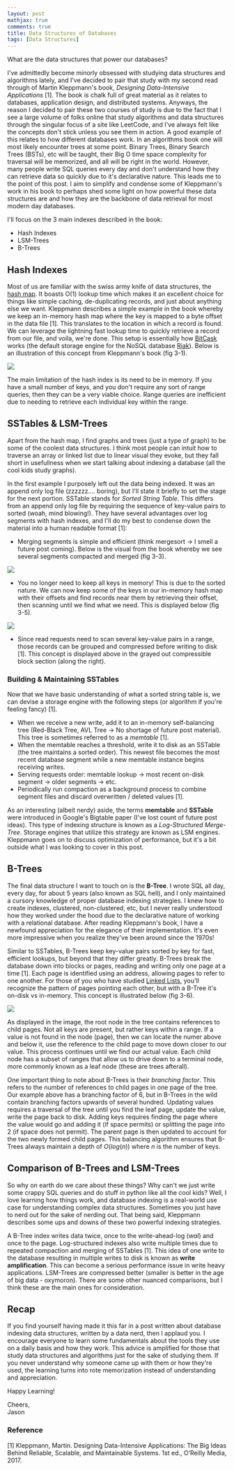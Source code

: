 ```yaml
---
layout: post  
mathjax: true  
comments: true  
title: Data Structures of Databases  
tags: [Data Structures]  
---  
```

What are the data structures that power our databases?  

I've admittedly become minorly obsessed with studying data structures and algorithms lately, and I've decided to pair that study with my second read through of Martin Kleppmann's book, *Designing Data-Intensive Applications* [1]. The book is chalk full of great material as it relates to databases, application design, and distributed systems. Anyways, the reason I decided to pair these two courses of study is due to the fact that I see a large volume of folks online that study algorithms and data structures through the singular focus of a site like LeetCode, and I've always felt like the concepts don't stick unless you see them in action. A good example of this relates to how different databases work. In an algorithms book one will most likely encounter trees at some point. Binary Trees, Binary Search Trees (BSTs), etc will be taught, their Big O time space complexity for traversal will be memorized, and all will be right in the world. However, many people write SQL queries every day and don't understand how they can retrieve data so quickly due to it's declarative nature. This leads me to the point of this post. I aim to simplify and condense some of Kleppmann's work in his book to perhaps shed some light on how powerful these data structures are and how they are the backbone of data retrieval for most modern day databases.  

I'll focus on the 3 main indexes described in the book:  
* Hash Indexes  
* LSM-Trees  
* B-Trees  

## Hash Indexes  
Most of us are familiar with the swiss army knife of data structures, the [hash map](https://jason-adam.github.io/hash-tables/). It boasts O(1) lookup time which makes it an excellent choice for things like simple caching, de-duplicating records, and just about anything else we want. Kleppmann describes a simple example in the book whereby we keep an in-memory hash map where the key is mapped to a byte offset in the data file [1]. This translates to the location in which a record is found. We can leverage the lightning fast lookup time to quickly retrieve a record from our file, and voila, we're done. This setup is essentially how [BitCask](https://github.com/basho/bitcask) works (the default storage engine for the NoSQL database [Riak](https://riak.com/index.html)). Below is an illustration of this concept from Kleppmann's book (fig 3-1).  

![](../imgs/2021-01-10-db-data-structures/hash-index.png)  

The main limitation of the hash index is its need to be in memory. If you have a small number of keys, and you don't require any sort of range queries, then they can be a very viable choice. Range queries are inefficient due to needing to retrieve each individual key within the range.

## SSTables & LSM-Trees  
Apart from the hash map, I find graphs and trees (just a type of graph) to be some of the coolest data structures. I think most people can intuit how to traverse an array or linked list due to linear visual they evoke, but they fall short in usefullness when we start talking about indexing a database (all the cool kids study graphs).  

In the first example I purposely left out the data being indexed. It was an append only log file (zzzzzz.... boring), but I'll state it briefly to set the stage for the next portion. SSTable stands for *Sorted String Table*. This differs from an append only log file by requiring the sequence of key-value pairs to sorted (woah, mind blowing!). They have several advantages over log segments with hash indexes, and I'll do my best to condense down the material into a human readable format [1]:  

* Merging segments is simple and efficient (think mergesort -> I smell a future post coming). Below is the visual from the book whereby we see several segments compacted and merged (fig 3-3).  

![](../imgs/2021-01-10-db-data-structures/sstable-compact-merge.png)  

* You no longer need to keep all keys in memory! This is due to the sorted nature. We can now keep some of the keys in our in-memory hash map with their offsets and find records near them by retrieving their offset, then scanning until we find what we need. This is displayed below (fig 3-5).  

![](../imgs/2021-01-10-db-data-structures/sstable-memory-index.png)  

* Since read requests need to scan several key-value pairs in a range, those records can be grouped and compressed before writing to disk [1]. This concept is displayed above in the grayed out compressible block section (along the right).  

### Building & Maintaining SSTables  
Now that we have basic understanding of what a sorted string table is, we can devise a storage engine with the following steps (or algorithm if you're feeling fancy) [1].  

* When we receive a new write, add it to an in-memory self-balancing tree (Red-Black Tree, AVL Tree -> No shortage of future post material). This tree is sometimes referred to as a *memtable* [1].  
* When the memtable reaches a threshold, write it to disk as an SSTable (the tree maintains a sorted order). This newest file becomes the most recent database segment while a new memtable instance begins receiving writes.  
* Serving requests order: memtable lookup -> most recent on-disk segment -> older segments -> etc.  
* Periodically run compaction as a background process to combine segment files and discard overwritten / deleted values [1].  

As an interesting (albeit nerdy) aside, the terms **memtable** and **SSTable** were introduced in Google's Bigtable paper (I've lost count of future post ideas). This type of indexing structure is known as a *Log-Structured Merge-Tree*. Storage engines that utilize this strategy are known as LSM engines. Kleppmann goes on to discuss optimization of performance, but it's a bit outside what I was looking to cover in this post.  

## B-Trees  
The final data structure I want to touch on is the **B-Tree**. I wrote SQL all day, every day, for about 5 years (also known as SQL hell), and I only maintained a cursory knowledge of proper database indexing strategies. I knew how to create indexes, clustered, non-clustered, etc, but I never really understood how they worked under the hood due to the declarative nature of working with a relational database. After reading Kleppmann's book, I have a newfound appreciation for the elegance of their implementation. It's even more impressive when you realize they've been around since the 1970s!  

Similar to SSTables, B-Trees keep key-value pairs sorted by key for fast, efficient lookups, but beyond that they differ greatly. B-Trees break the database down into blocks or pages, reading and writing only one page at a time [1]. Each page is identified using an address, allowing pages to refer to one another. For those of you who have studied [Linked Lists](https://jason-adam.github.io/linkedList-arrays/), you'll recognize the pattern of pages pointing each other, but with a B-Tree it's on-disk vs in-memory. This concept is illustrated below (fig 3-6).  

![](../imgs/2021-01-10-db-data-structures/hash-index.png)  

As displayed in the image, the root node in the tree contains references to child pages. Not all keys are present, but rather keys within a range. If a value is not found in the node (page), then we can locate the numer above and below it, use the reference to the child page to move down closer to our value. This process continues until we find our actual value. Each child node has a subset of ranges that allow us to drive down to a terminal node, more commonly known as a leaf node (these are trees afterall).  

One important thing to note about B-Trees is their *branching factor*. This refers to the number of references to child pages in one page of the tree. Our example above has a branching factor of 6, but in B-Trees in the wild contain branching factors upwards of several hundred. Updating values requires a traversal of the tree until you find the leaf page, update the value, write the page back to disk. Adding keys requires finding the page where the value would go and adding it (if space permits) or splitting the page into 2 (if space does not permit). The parent page is then updated to account for the two newly formed child pages. This balancing algorithm ensures that B-Trees always maintain a depth of $O(log(n))$ where $n$ is the number of keys.  

## Comparison of B-Trees and LSM-Trees  
So why on earth do we care about these things? Why can't we just write some crappy SQL queries and do stuff in python like all the cool kids? Well, I love learning how things work, and database indexing is a real-world use case for understanding complex data structures. Sometimes you just have to nerd out for the sake of nerding out. That being said, Kleppmann describes some ups and downs of these two powerful indexing strategies.  

A B-Tree index writes data twice, once to the write-ahead-log (*wal*) and once to the page. Log-structured indexes also write multiple times due to repeated compaction and merging of SSTables [1]. This idea of one write to the database resulting in multiple writes to disk is known as **write amplification**. This can become a serious performance issue in write heavy applications. LSM-Trees are compressed better (smaller is better in the age of big data - oxymoron). There are some other nuanced comparisons, but I think these are the main ones for consideration.  

## Recap  
If you find yourself having made it this far in a post written about database indexing data structures, written by a data nerd, then I applaud you. I encourage everyone to learn some fundamentals about the tools they use on a daily basis and how they work. This advice is amplified for those that study data structures and algorithms just for the sake of studying them. If you never understand why someone came up with them or how they're used, the learning turns into rote memorization instead of understanding and appreciation.  

Happy Learning!

Cheers,  
Jason

### Reference  
[1] Kleppmann, Martin. Designing Data-Intensive Applications: The Big Ideas Behind Reliable, Scalable, and Maintainable Systems. 1st ed., O’Reilly Media, 2017.
